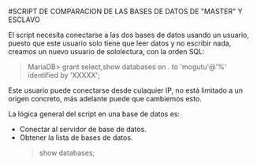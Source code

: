 #SCRIPT DE COMPARACION DE LAS BASES DE DATOS DE "MASTER" Y ESCLAVO

El script necesita conectarse a las dos bases de datos usando un usuario, 
puesto que este usuario solo tiene que leer datos y no escribir nada, creamos 
un nuevo usuario de sololectura, con la orden SQL:

>MariaDB> grant select,show databases on *.* to 'mogutu'@'%' identified by 'XXXXX';

Este usuario puede conectarse desde culaquier IP, no está limitado a un origen 
concreto, más adelante puede que cambiemos esto.

La lógica general del script en una base de datos es:

* Conectar al servidor de base de datos.
* Obtener la lista de bases de datos.
    > show databases;
